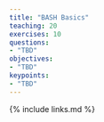 ```yaml
---
title: "BASH Basics"
teaching: 20
exercises: 10
questions:
- "TBD"
objectives:
- "TBD"
keypoints:
- "TBD"
---
```




{% include links.md %}

